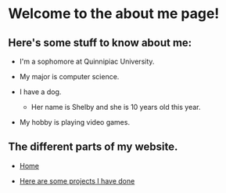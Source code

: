 # Welcome to the about me page!

## Here's some stuff to know about me:

- I'm a sophomore at Quinnipiac University.

- My major is computer science.

- I have a dog.
  - Her name is Shelby and she is 10 years old this year.


- My hobby is playing video games.

## The different parts of my website.

- [Home](https://michaelt4646.github.io/index)

- [Here are some projects I have done](https://michaelt4646.github.io/projects)
